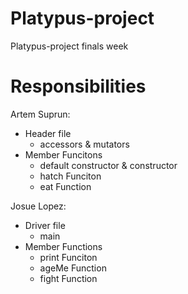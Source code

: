 # Platypus-project
Platypus-project finals week

# Responsibilities
Artem Suprun:
- Header file
  - accessors & mutators
- Member Funcitons
  - default constructor & constructor
  - hatch Funciton
  - eat Function

Josue Lopez:
- Driver file
  - main
- Member Functions
  - print Funciton
  - ageMe Function
  - fight Function
